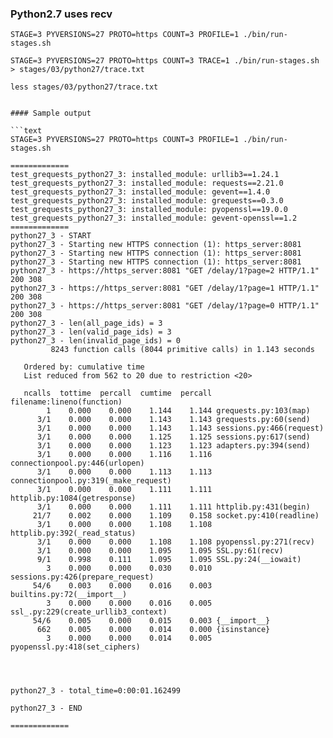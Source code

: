 ### Python2.7 uses recv

```text
STAGE=3 PYVERSIONS=27 PROTO=https COUNT=3 PROFILE=1 ./bin/run-stages.sh

STAGE=3 PYVERSIONS=27 PROTO=https COUNT=3 TRACE=1 ./bin/run-stages.sh > stages/03/python27/trace.txt

less stages/03/python27/trace.txt
```
```

#### Sample output

```text
STAGE=3 PYVERSIONS=27 PROTO=https COUNT=3 PROFILE=1 ./bin/run-stages.sh
```

```text
=============
test_grequests_python27_3: installed_module: urllib3==1.24.1
test_grequests_python27_3: installed_module: requests==2.21.0
test_grequests_python27_3: installed_module: gevent==1.4.0
test_grequests_python27_3: installed_module: grequests==0.3.0
test_grequests_python27_3: installed_module: pyopenssl==19.0.0
test_grequests_python27_3: installed_module: gevent-openssl==1.2
=============
python27_3 - START
python27_3 - Starting new HTTPS connection (1): https_server:8081
python27_3 - Starting new HTTPS connection (1): https_server:8081
python27_3 - Starting new HTTPS connection (1): https_server:8081
python27_3 - https://https_server:8081 "GET /delay/1?page=2 HTTP/1.1" 200 308
python27_3 - https://https_server:8081 "GET /delay/1?page=1 HTTP/1.1" 200 308
python27_3 - https://https_server:8081 "GET /delay/1?page=0 HTTP/1.1" 200 308
python27_3 - len(all_page_ids) = 3
python27_3 - len(valid_page_ids) = 3
python27_3 - len(invalid_page_ids) = 0
         8243 function calls (8044 primitive calls) in 1.143 seconds

   Ordered by: cumulative time
   List reduced from 562 to 20 due to restriction <20>

   ncalls  tottime  percall  cumtime  percall filename:lineno(function)
        1    0.000    0.000    1.144    1.144 grequests.py:103(map)
      3/1    0.000    0.000    1.143    1.143 grequests.py:60(send)
      3/1    0.000    0.000    1.143    1.143 sessions.py:466(request)
      3/1    0.000    0.000    1.125    1.125 sessions.py:617(send)
      3/1    0.000    0.000    1.123    1.123 adapters.py:394(send)
      3/1    0.000    0.000    1.116    1.116 connectionpool.py:446(urlopen)
      3/1    0.000    0.000    1.113    1.113 connectionpool.py:319(_make_request)
      3/1    0.000    0.000    1.111    1.111 httplib.py:1084(getresponse)
      3/1    0.000    0.000    1.111    1.111 httplib.py:431(begin)
     21/7    0.002    0.000    1.109    0.158 socket.py:410(readline)
      3/1    0.000    0.000    1.108    1.108 httplib.py:392(_read_status)
      3/1    0.000    0.000    1.108    1.108 pyopenssl.py:271(recv)
      3/1    0.000    0.000    1.095    1.095 SSL.py:61(recv)
      9/1    0.998    0.111    1.095    1.095 SSL.py:24(__iowait)
        3    0.000    0.000    0.030    0.010 sessions.py:426(prepare_request)
     54/6    0.003    0.000    0.016    0.003 builtins.py:72(__import__)
        3    0.000    0.000    0.016    0.005 ssl_.py:229(create_urllib3_context)
     54/6    0.005    0.000    0.015    0.003 {__import__}
      662    0.005    0.000    0.014    0.000 {isinstance}
        3    0.000    0.000    0.014    0.005 pyopenssl.py:418(set_ciphers)




python27_3 - total_time=0:00:01.162499

python27_3 - END

=============
```
